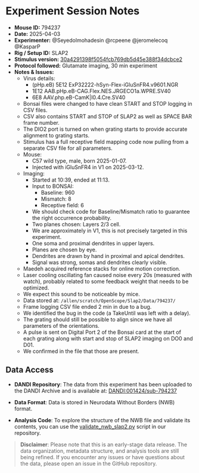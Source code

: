 # Experiment Session Notes

- **Mouse ID:** 794237
- **Date:** 2025-04-03
- **Experimenter:** @Seyedolmohadesin @rcpeene @jeromelecoq @KasparP
- **Rig / Setup ID:** SLAP2
- **Stimulus version:** [30a4291398f5054fcb769db5d45e388f34dcbce2](https://github.com/AllenNeuralDynamics/openscope-community-predictive-processing/blob/30a4291398f5054fcb769db5d45e388f34dcbce2/src/Standard_oddball_slap2.bonsai)
- **Protocol followed:** Glutamate imaging, 30 min experiment
- **Notes & Issues:**
    - Virus details:
      - (pHp.eB) 5E12 ExP32222-hSyn-Flex-iGluSnFR4.v9601.NGR
      - 1E12 AAB.pHp.eB-CAG.Flex.NES.JRGECO1a.WPRE.SV40
      - 6E8 AAV.php.eB-CamK|I0.4.Cre.SV40
    - Bonsai files were changed to have clean START and STOP logging in CSV files.
    - CSV also contains START and STOP of SLAP2 as well as SPACE BAR frame number.
    - The DIO2 port is turned on when grating starts to provide accurate alignment to grating starts.
    - Stimulus has a full receptive field mapping code now pulling from a separate CSV file for all parameters.
    - Mouse:
      - C57 wild type, male, born 2025-01-07.
      - Injected with iGluSnFR4 in V1 on 2025-03-12.
    - Imaging:
      - Started at 10:39, ended at 11:13.
      - Input to BONSAI:
        - Baseline: 960
        - Mismatch: 8
        - Receptive field: 6
      - We should check code for Baseline/Mismatch ratio to guarantee the right occurrence probability.
      - Two planes chosen: Layers 2/3 cell.
      - We are approximately in V1, this is not precisely targeted in this experiment.
      - One soma and proximal dendrites in upper layers.
      - Planes are chosen by eye.
      - Dendrites are drawn by hand in proximal and apical dendrites.
      - Signal was strong, somas and dendrites clearly visible.
    - Maedeh acquired reference stacks for online motion correction.
    - Laser cooling oscillating fan caused noise every 20s (measured with watch), probably related to some feedback weight that needs to be optimized.
    - We expect this sound to be noticeable by mice.
    - Data stored at: `/allen/scratch/OpenScope/Slap2/Data/794237/`
    - Frame logging CSV file ended 2 min in due to a bug.
    - We identified the bug in the code (a TakeUntil was left with a delay).
    - The grating should still be possible to align since we have all parameters of the orientations.
    - A pulse is sent on Digital Port 2 of the Bonsai card at the start of each grating along with start and stop of SLAP2 imaging on DO0 and D01.
    - We confirmed in the file that those are present.


## Data Access

- **DANDI Repository**: The data from this experiment has been uploaded to the DANDI Archive and is available at: [DANDI:001424/sub-794237](https://dandiarchive.org/dandiset/001424/draft/files?location=sub-794237&page=1)

- **Data Format**: Data is stored in Neurodata Without Borders (NWB) format.

- **Analysis Code**: To explore the structure of the NWB file and validate its contents, you can use the [validate_nwb_slap2.py](https://github.com/AllenNeuralDynamics/openscope-community-predictive-processing/blob/main/code/data-access/validate_nwb_slap2.py) script in our repository.

> **Disclaimer**: Please note that this is an early-stage data release. The data organization, metadata structure, and analysis tools are still being refined. If you encounter any issues or have questions about the data, please open an issue in the GitHub repository.
